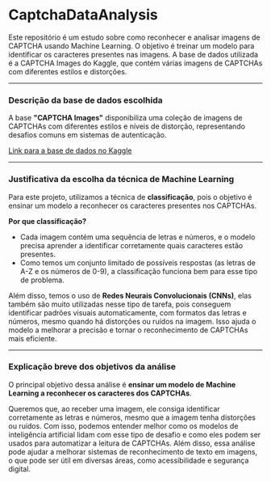 # CaptchaDataAnalysis
Este repositório é um estudo sobre como reconhecer e analisar imagens de CAPTCHA usando Machine Learning. O objetivo é treinar um modelo para identificar os caracteres presentes nas imagens.
A base de dados utilizada é a CAPTCHA Images do Kaggle, que contém várias imagens de CAPTCHAs com diferentes estilos e distorções.

---

### Descrição da base de dados escolhida
A base **"CAPTCHA Images"** disponibiliza uma coleção de imagens de CAPTCHAs com diferentes estilos e níveis de distorção, representando desafios comuns em sistemas de autenticação.

[Link para a base de dados no Kaggle](https://www.kaggle.com/datasets/fournierp/captcha-images)

---

### Justificativa da escolha da técnica de Machine Learning

Para este projeto, utilizamos a técnica de **classificação**, pois o objetivo é ensinar um modelo a reconhecer os caracteres presentes nos CAPTCHAs.

**Por que classificação?**
- Cada imagem contém uma sequência de letras e números, e o modelo precisa aprender a identificar corretamente quais caracteres estão presentes.
- Como temos um conjunto limitado de possíveis respostas (as letras de A-Z e os números de 0-9), a classificação funciona bem para esse tipo de problema.

Além disso, temos o uso de **Redes Neurais Convolucionais (CNNs)**, elas também são muito utilizadas nesse tipo de tarefa, pois conseguem identificar padrões visuais automaticamente, com formatos das letras e números, mesmo quando há distorções ou ruídos na imagem. 
Isso ajuda o modelo a melhorar a precisão e tornar o reconhecimento de CAPTCHAs mais eficiente.

---

### Explicação breve dos objetivos da análise 

O principal objetivo dessa análise é **ensinar um modelo de Machine Learning a reconhecer os caracteres dos CAPTCHAs**. 

Queremos que, ao receber uma imagem, ele consiga identificar corretamente as letras e números, mesmo que a imagem tenha distorções ou ruídos.
Com isso, podemos entender melhor como os modelos de inteligência artificial lidam com esse tipo de desafio e como eles podem ser usados para automatizar a leitura de CAPTCHAs. Além disso, essa análise pode ajudar a melhorar sistemas de reconhecimento de texto em imagens, o que pode ser útil em diversas áreas, como acessibilidade e segurança digital.
